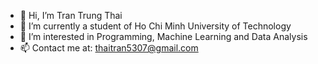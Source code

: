 - 👋 Hi, I’m Tran Trung Thai
- 🌱 I’m currently a student of Ho Chi Minh University of Technology
- 👀 I’m interested in Programming, Machine Learning and Data Analysis
- 📫 Contact me at: thaitran5307@gmail.com

<!---
Thaiz-isme/Thaiz-isme is a ✨ special ✨ repository because its `README.md` (this file) appears on your GitHub profile.
You can click the Preview link to take a look at your changes.
--->
